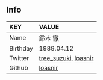 ## Info

| KEY | VALUE |
| :--- | :--- |
| Name | 鈴木 徹 |
| Birthday | 1989.04.12 |
| Twitter | [tree_suzuki](https://twitter.com/tree_suzuki), [loasnir](https://twitter.com/loasnir) |
| Github | [loasnir](https://github.com/loasnir) |